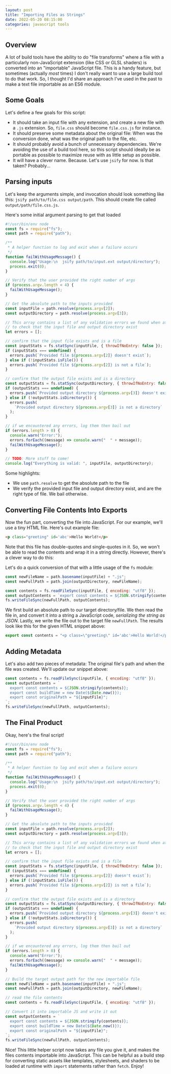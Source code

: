 ```yaml
---
layout: post
title: "Importing Files as Strings"
date: 2022-05-20 08:15:00
categories: javascript tools
---
```


## Overview
A lot of build tools have the ability to do "file transforms" where a file with a particularly non-JavaScript extension (like CSS or GLSL shaders) is converted into an "importable" JavaScript file.
This is a handy feature, but sometimes (actually _most_ times) I don't really want to use a large build tool to do that work.
So, I thought I'd share an approach I've used in the past to make a text file importable as an ES6 module.

## Some Goals
Let's define a few goals for this script:
- It should take an input file with any extension, and create a new file with a `.js` extension. So, `file.css` should become `file.css.js` for instance.
- It should preserve some metadata about the original file: When was the conversion done, what was the original path to the file, etc.
- It should probably avoid a bunch of unnecessary dependencies. We're avoiding the use of a build tool here, so this script should ideally be as portable as possible to maximize reuse with as little setup as possible.
- It will have a clever name. Because. Let's use `jsify` for now. Is that taken? Probably...

## Parsing inputs
Let's keep the arguments simple, and invocation should look something like this: `jsify path/to/file.css output/path`.
This should create file called `output/path/file.css.js`.

Here's some initial argument parsing to get that loaded
```javascript
#!/usr/bin/env node
const fs = require("fs");
const path = require("path");

/**
 * A helper function to log and exit when a failure occurs
 */
function failWithUsageMessage() {
  console.log("Usage:\n  jsify path/to/input.ext output/directory");
  process.exit(0);
}

// Verify that the user provided the right number of args
if (process.argv.length < 4) {
  failWithUsageMessage();
}

// Get the absolute path to the inputs provided
const inputFile = path.resolve(process.argv[2]);
const outputDirectory = path.resolve(process.argv[3]);

// This array contains a list of any validation errors we found when attempting
// to check that the input file and output directory exist
let errors = [];

// confirm that the input file exists and is a file
const inputStats = fs.statSync(inputFile, { throwIfNoEntry: false });
if (inputStats === undefined) {
  errors.push(`Provided file ${process.argv[2]} doesn't exist`);
} else if (!inputStats.isFile()) {
  errors.push(`Provided file ${process.argv[2]} is not a file`);
}

// confirm that the output file exists and is a directory
const outputStats = fs.statSync(outputDirectory, { throwIfNoEntry: false });
if (outputStats === undefined) {
  errors.push(`Provided output directory ${process.argv[3]} doesn't exist`);
} else if (!outputStats.isDirectory()) {
  errors.push(
    `Provided output directory ${process.argv[3]} is not a directory`
  );
}

// if we encountered any errors, log them then bail out
if (errors.length > 0) {
  console.warn("Error:");
  errors.forEach((message) => console.warn("  " + message));
  failWithUsageMessage();
}

// TODO: More stuff to come!
console.log("Everything is valid: ", inputFile, outputDirectory);
```

Some highlights:
- We use `path.resolve` to get the absolute path to the file
- We verify the provided input file and output directory exist, and are the right type of file. We bail otherwise.

## Converting File Contents Into Exports
Now the fun part, converting the file into JavaScript.
For our example, we'll use a tiny HTML file. Here's out example file:
```html
<p class="greeting" id='abc'>Hello World!</p>
```

Note that this file has double-quotes and single-quotes in it.
So, we won't be able to read the contents and wrap it in a string directly.
However, there's a clever way to do this:

Let's do a quick conversion of that with a little usage of the `fs` module:
```javascript
const newFileName = path.basename(inputFile) + ".js";
const newFullPath = path.join(outputDirectory, newFileName);

const contents = fs.readFileSync(inputFile, { encoding: "utf8" });
const outputContents = `export const contents = ${JSON.stringify(contents)};`;
fs.writeFileSync(newFullPath, outputContents);
```

We first build an absolute path to our target directory/file.
We then read the file in, and convert it into a string a JavaScript code, _serializing the string as JSON_.
Lastly, we write the file out to the target file `newFullPath`.
The results look like this for the given HTML snippet above:
```javascript
export const contents = "<p class=\"greeting\" id='abc'>Hello World!</p>\n";
```

## Adding Metadata
Let's also add two pieces of metadata: The original file's path and when the file was created.
We'll update our snippet above:
```javascript
const contents = fs.readFileSync(inputFile, { encoding: "utf8" });
const outputContents = `
  export const contents = ${JSON.stringify(contents)};
  export const buildTime = new Date(${Date.now()});
  export const originalPath = "${inputFile}";
`;
fs.writeFileSync(newFullPath, outputContents);
```

## The Final Product
Okay, here's the final script!
```javascript
#!/usr/bin/env node
const fs = require("fs");
const path = require("path");

/**
 * A helper function to log and exit when a failure occurs
 */
function failWithUsageMessage() {
  console.log("Usage:\n  jsify path/to/input.ext output/directory");
  process.exit(0);
}

// Verify that the user provided the right number of args
if (process.argv.length < 4) {
  failWithUsageMessage();
}

// Get the absolute path to the inputs provided
const inputFile = path.resolve(process.argv[2]);
const outputDirectory = path.resolve(process.argv[3]);

// This array contains a list of any validation errors we found when attempting
// to check that the input file and output directory exist
let errors = [];

// confirm that the input file exists and is a file
const inputStats = fs.statSync(inputFile, { throwIfNoEntry: false });
if (inputStats === undefined) {
  errors.push(`Provided file ${process.argv[2]} doesn't exist`);
} else if (!inputStats.isFile()) {
  errors.push(`Provided file ${process.argv[2]} is not a file`);
}

// confirm that the output file exists and is a directory
const outputStats = fs.statSync(outputDirectory, { throwIfNoEntry: false });
if (outputStats === undefined) {
  errors.push(`Provided output directory ${process.argv[3]} doesn't exist`);
} else if (!outputStats.isDirectory()) {
  errors.push(
    `Provided output directory ${process.argv[3]} is not a directory`
  );
}

// if we encountered any errors, log them then bail out
if (errors.length > 0) {
  console.warn("Error:");
  errors.forEach((message) => console.warn("  " + message));
  failWithUsageMessage();
}

// Build the target output path for the new importable file
const newFileName = path.basename(inputFile) + ".js";
const newFullPath = path.join(outputDirectory, newFileName);

// read the file contents
const contents = fs.readFileSync(inputFile, { encoding: "utf8" });

// Convert it into importable JS and write it out
const outputContents = `
  export const contents = ${JSON.stringify(contents)};
  export const buildTime = new Date(${Date.now()});
  export const originalPath = "${inputFile}";
`;
fs.writeFileSync(newFullPath, outputContents);
```

Nice!
This little helper script now takes any file you give it, and makes the files contents importable into JavaScript.
This can be helpful as a build step for converting static assets like templates, stylesheets, and shaders to be loaded at runtime with `import` statements rather than `fetch`.
Enjoy!
